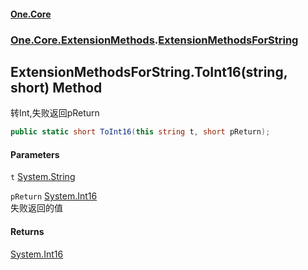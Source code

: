 #### [One.Core](index.md 'index')
### [One.Core.ExtensionMethods](One_Core_ExtensionMethods.md 'One.Core.ExtensionMethods').[ExtensionMethodsForString](One_Core_ExtensionMethods_ExtensionMethodsForString.md 'One.Core.ExtensionMethods.ExtensionMethodsForString')
## ExtensionMethodsForString.ToInt16(string, short) Method
转Int,失败返回pReturn 
```csharp
public static short ToInt16(this string t, short pReturn);
```
#### Parameters
<a name='One_Core_ExtensionMethods_ExtensionMethodsForString_ToInt16(string_short)_t'></a>
`t` [System.String](https://docs.microsoft.com/en-us/dotnet/api/System.String 'System.String')  
  
<a name='One_Core_ExtensionMethods_ExtensionMethodsForString_ToInt16(string_short)_pReturn'></a>
`pReturn` [System.Int16](https://docs.microsoft.com/en-us/dotnet/api/System.Int16 'System.Int16')  
失败返回的值 
  
#### Returns
[System.Int16](https://docs.microsoft.com/en-us/dotnet/api/System.Int16 'System.Int16')  
